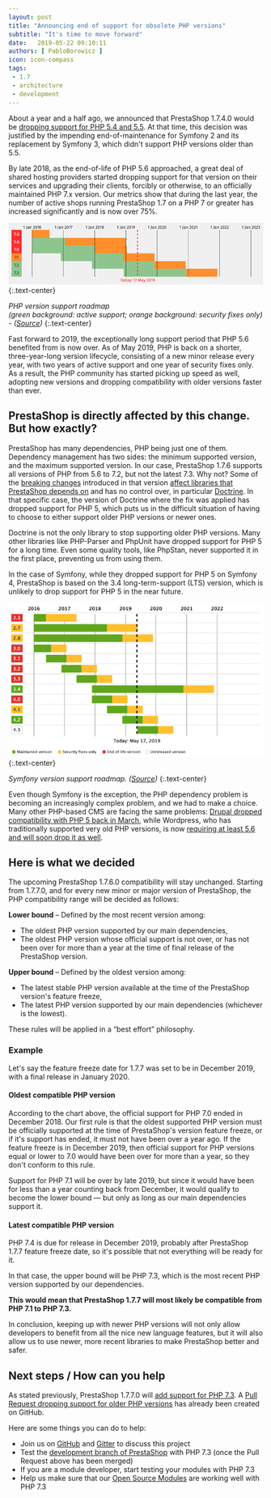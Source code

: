```yaml
---
layout: post
title: "Announcing end of support for obsolete PHP versions"
subtitle: "It's time to move forward"
date:   2019-05-22 09:10:11
authors: [ PabloBorowicz ]
icon: icon-compass
tags:
 - 1.7
 - architecture
 - development
---
```


About a year and a half ago, we announced that PrestaShop 1.7.4.0 would be [dropping support for PHP 5.4 and 5.5](http://build.prestashop.com/news/prestashop-1-7-is-moving-to-symfony-3-4-and-php-5-6/). At that time, this decision was justified by the impending end-of-maintenance for Symfony 2 and its replacement by Symfony 3, which didn't support PHP versions older than 5.5. 

By late 2018, as the end-of-life of PHP 5.6 approached, a great deal of shared hosting providers started dropping support for that version on their services and upgrading their clients, forcibly or otherwise, to an officially maintained PHP 7.x version. Our metrics show that during the last year, the number of active shops running PrestaShop 1.7 on a PHP 7 or greater has increased significantly and is now over 75%.

![PHP version support roadmap](/assets/images/2019/05/php-support-roadmap.png){:.text-center}

_PHP version support roadmap  
(green background: active support; orange background: security fixes only) - ([Source](https://www.php.net/supported-versions.php))_
{:.text-center}

Fast forward to 2019, the exceptionally long support period that PHP 5.6 benefited from is now over. As of May 2019, PHP is back on a shorter, three-year-long version lifecycle, consisting of a new minor release every year, with two years of active support and one year of security fixes only. As a result, the PHP community has started picking up speed as well, adopting new versions and dropping compatibility with older versions faster than ever.


## PrestaShop is directly affected by this change. But how exactly?

PrestaShop has many dependencies, PHP being just one of them. Dependency management has two sides: the minimum supported version, and the maximum supported version. In our case, PrestaShop 1.7.6 supports all versions of PHP from 5.6 to 7.2, but not the latest 7.3. Why not? Some of the [breaking changes](https://www.php.net/manual/en/migration73.incompatible.php) introduced in that version [affect libraries that PrestaShop depends on](https://github.com/PrestaShop/PrestaShop/issues/12461) and has no control over, in particular [Doctrine](https://github.com/doctrine/orm/issues/7402). In that specific case, the version of Doctrine where the fix was applied has dropped support for PHP 5, which puts us in the difficult situation of having to choose to either support older PHP versions or newer ones.

Doctrine is not the only library to stop supporting older PHP versions. Many other libraries like PHP-Parser and PhpUnit have dropped support for PHP 5 for a long time. Even some quality tools, like PhpStan, never supported it in the first place, preventing us from using them.

In the case of Symfony, while they dropped support for PHP 5 on Symfony 4, PrestaShop is based on the 3.4 long-term-support (LTS) version, which is unlikely to drop support for PHP 5 in the near future.


![Symfony version support roadmap](/assets/images/2019/05/symfony-support-roadmap.png){:.text-center}

_Symfony version support roadmap. ([Source](https://symfony.com/roadmap#maintained-symfony-branches))_
{:.text-center}

Even though Symfony is the exception, the PHP dependency problem is becoming an increasingly complex problem, and we had to make a choice. Many other PHP-based CMS are facing the same problems: [Drupal dropped compatibility with PHP 5 back in March](https://www.drupal.org/node/2938726), while Wordpress, who has traditionally supported very old PHP versions, is now [requiring at least 5.6 and will soon drop it as well](https://wordpress.org/news/2019/04/minimum-php-version-update/).


## Here is what we decided

The upcoming PrestaShop 1.7.6.0 compatibility will stay unchanged. Starting from 1.7.7.0, and for every new minor or major version of PrestaShop, the PHP compatibility range will be decided as follows:

**Lower bound** – Defined by the most recent version among:  

  - The oldest PHP version supported by our main dependencies,
  - The oldest PHP version whose official support is not over, or has not been over for more than a year at the time of final release of the PrestaShop version.

**Upper bound** – Defined by the oldest version among:

  - The latest stable PHP version available at the time of the PrestaShop version's feature freeze,
  - The latest PHP version supported by our main dependencies (whichever is the lowest).

These rules will be applied in a “best effort” philosophy.

### Example

Let's say the feature freeze date for 1.7.7 was set to be in December 2019, with a final release in January 2020.

#### Oldest compatible PHP version 

According to the chart above, the official support for PHP 7.0 ended in December 2018. Our first rule is that the oldest supported PHP version must be officially supported at the time of PrestaShop's version feature freeze, or if it's support has ended, it must not have been over a year ago. If the feature freeze is in December 2019, then official support for PHP versions equal or lower to 7.0 would have been over for more than a year, so they don't conform to this rule.
 
Support for PHP 7.1 will be over by late 2019, but since it would have been for less than a year counting back from December, it would qualify to become the lower bound — but only as long as our main dependencies support it.

#### Latest compatible PHP version 

PHP 7.4 is due for release in December 2019, probably after PrestaShop 1.7.7 feature freeze date, so it's possible that not everything will be ready for it.

In that case, the upper bound will be PHP 7.3, which is the most recent PHP version supported by our dependencies.

**This would mean that PrestaShop 1.7.7 will most likely be compatible from PHP 7.1 to PHP 7.3.**

In conclusion, keeping up with newer PHP versions will not only allow developers to benefit from all the nice new language features, but it will also allow us to use newer, more recent libraries to make PrestaShop better and safer.

## Next steps / How can you help

As stated previously, PrestaShop 1.7.7.0 will [add support for PHP 7.3](https://github.com/PrestaShop/PrestaShop/issues/12461). A [Pull Request dropping support for older PHP versions](https://github.com/PrestaShop/PrestaShop/pull/13761) has already been created on GitHub. 

Here are some things you can do to help:

- Join us on [GitHub](https://github.com/PrestaShop/PrestaShop/) and [Gitter](https://gitter.im/PrestaShop/General) to discuss this project
- Test the [development branch of PrestaShop](https://github.com/PrestaShop/PrestaShop/tree/develop) with PHP 7.3 (once the Pull Request above has been merged)
- If you are a module developer, start testing your modules with PHP 7.3
- Help us make sure that our [Open Source Modules](https://github.com/PrestaShop/PrestaShop-modules) are working well with PHP 7.3 
